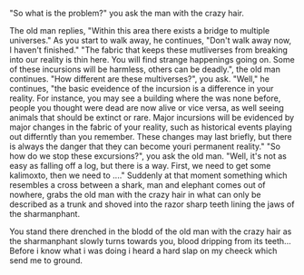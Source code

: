 "So what is the problem?" you ask the man with the crazy hair.

The old man replies, "Within this area there exists a bridge to multiple
universes."
As you start to walk away, he continues, "Don't walk away now, I haven't
finished."
"The fabric that keeps these mutliverses from breaking into our reality is 
thin here. You will find strange happenings going on. Some of these incursions
will be harmless, others can be deadly.", the old man continues.
"How different are these multiverses?", you ask.
"Well," he continues, "the basic eveidence of the incursion is a difference 
in your reality. For instance, you may see a building where the was none 
before, people you thought were dead are now alive or vice versa, as well 
seeing animals that should be extinct or rare. Major incursions will be 
evidenced by major changes in the fabric of your reality, such as historical 
events playing out differntly than you remember. These changes may last 
briefly, but there is always the danger that they can become youri permanent 
reality."
"So how do we stop these excursions?", you ask the old man.
"Well, it's not as easy as falling off a log, but there is a way. 
First, we need to get some kalimoxto, then we need to ...."
Suddenly at that moment something which resembles a cross between a shark, 
man and elephant comes out of nowhere, grabs the old man with the crazy hair
in what can only be described as a trunk and shoved into the razor sharp teeth 
lining the jaws of the sharmanphant.

You stand there drenched in the blodd of the old man with the crazy hair as the 
sharmanphant slowly turns towards you, blood dripping from its teeth... 
Before i know what i was doing i heard a hard slap on my cheeck which send me to ground.